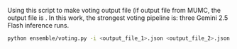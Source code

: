 Using this script to make voting output file (if output file from MUMC, the output file is . In this work, the strongest voting pipeline is: three Gemini 2.5 Flash inference runs.
```bash
python ensemble/voting.py -i <output_file_1>.json <output_file_2>.json <output_file_3>.json ... -o voting.json
```
